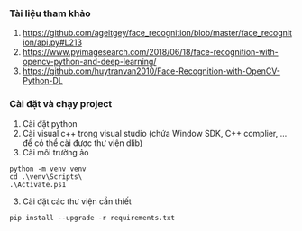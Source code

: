 ### Tài liệu tham khảo

1. https://github.com/ageitgey/face_recognition/blob/master/face_recognition/api.py#L213
2. https://www.pyimagesearch.com/2018/06/18/face-recognition-with-opencv-python-and-deep-learning/
3. https://github.com/huytranvan2010/Face-Recognition-with-OpenCV-Python-DL

### Cài đặt và chạy project

1. Cài đặt python
2. Cài visual c++ trong visual studio (chứa Window SDK, C++ complier, ... để có thể cài được thư viện dlib)
3. Cài môi trường ảo

```
python -m venv venv
cd .\venv\Scripts\
.\Activate.ps1

```

3. Cài đặt các thư viện cần thiết

```
pip install --upgrade -r requirements.txt
```
